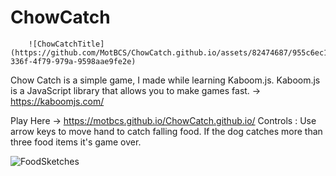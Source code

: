 # ChowCatch


        ![ChowCatchTitle](https://github.com/MotBCS/ChowCatch.github.io/assets/82474687/955c6ec1-336f-4f79-979a-9598aae9fe2e)



Chow Catch is a simple game, I made while learning Kaboom.js.
Kaboom.js is a JavaScript library that allows you to make games fast. -> https://kaboomjs.com/

Play Here -> https://motbcs.github.io/ChowCatch.github.io/
Controls : Use arrow keys to move hand to catch falling food. If the dog catches more than three food items it's game over.

![FoodSketches](https://github.com/MotBCS/ChowCatch.github.io/assets/82474687/12852427-d176-4e33-9a69-3af81f756bb9)

